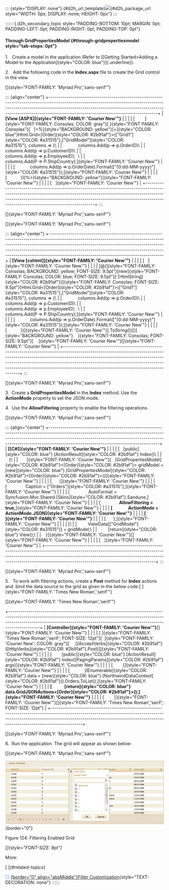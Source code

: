 ::: {style="DISPLAY: none"}
[](ms-xhelp:///?Id=d2h_url_template){#d2h_url_template}![](!package_url!){#d2h_package_url style="WIDTH: 0px; DISPLAY: none; HEIGHT: 0px"}
:::

:::::: {.d2h_secondary_topic style="PADDING-BOTTOM: 10pt; MARGIN: 0pt; PADDING-LEFT: 0pt; PADDING-RIGHT: 0pt; PADDING-TOP: 0pt"}
#### Through GridPropertiesModel {#through-gridpropertiesmodel style="tab-stops: 0pt"}

1.   Create a model in the application (Refer to [[Getting Started\>Adding a Model to the Application]{style="COLOR: blue"}]{.underline}).

2.   Add the following code in the **Index.aspx** file to create the Grid control in the view.

[]{style="FONT-FAMILY: 'Myriad Pro','sans-serif'"} 

::: {align="center"}
+-----------------------------------------------------------------------------------------------------------------------------------------------------------------------------------------------------------------------------------------------------------------------------------------------+
| **[View \[ASPX\]]{style="FONT-FAMILY: 'Courier New'"}**                                                                                                                                                                                                                                       |
|                                                                                                                                                                                                                                                                                               |
| [        ]{style="FONT-FAMILY: Consolas; COLOR: gray"}[ ]{style="FONT-FAMILY: Consolas"}[   [\<%]{style="BACKGROUND: yellow"}[=]{style="COLOR: blue"}Html.Grid\<[Order]{style="COLOR: #2b91af"}\>([\"Grid1\"]{style="COLOR: #a31515"},[\"GridModel\"]{style="COLOR: #a31515"}, columns =\> {\ |
|             columns.Add(p =\> p.OrderID)\                                                                                                                                                                                                                                                     |
|             columns.Add(p =\> p.CustomerID)\                                                                                                                                                                                                                                                  |
|             columns.Add(p =\> p.EmployeeID);  \                                                                                                                                                                                                                                               |
|             columns.Add(P =\> P.ShipCountry);]{style="FONT-FAMILY: 'Courier New'"}                                                                                                                                                                                                            |
|                                                                                                                                                                                                                                                                                               |
| [            columns.Add(p =\> p.OrderDate).Format([\"{0:dd-MM-yyyy}\"]{style="COLOR: #a31515"});]{style="FONT-FAMILY: 'Courier New'"}                                                                                                                                                        |
|                                                                                                                                                                                                                                                                                               |
| [           })[%\>]{style="BACKGROUND: yellow"}]{style="FONT-FAMILY: 'Courier New'"}                                                                                                                                                                                                          |
|                                                                                                                                                                                                                                                                                               |
| [   ]{style="FONT-FAMILY: 'Courier New'"}                                                                                                                                                                                                                                                     |
+-----------------------------------------------------------------------------------------------------------------------------------------------------------------------------------------------------------------------------------------------------------------------------------------------+
:::

[]{style="FONT-FAMILY: 'Myriad Pro','sans-serif'"} 

[]{style="FONT-FAMILY: 'Myriad Pro','sans-serif'"} 

::: {align="center"}
+--------------------------------------------------------------------------------------------------------------------------------------------------------------------------------------------------------------------------------------------------------------------------------------------------------------------------------------------------------------------------------+
| **[View \[cshtml\]]{style="FONT-FAMILY: 'Courier New'"}**                                                                                                                                                                                                                                                                                                                      |
|                                                                                                                                                                                                                                                                                                                                                                                |
| [   ]{style="FONT-FAMILY: 'Courier New'"}                                                                                                                                                                                                                                                                                                                                      |
|                                                                                                                                                                                                                                                                                                                                                                                |
| [@(]{style="FONT-FAMILY: Consolas; BACKGROUND: yellow; FONT-SIZE: 9.5pt"}[new]{style="FONT-FAMILY: Consolas; COLOR: blue; FONT-SIZE: 9.5pt"}[ [HtmlString]{style="COLOR: #2b91af"}(]{style="FONT-FAMILY: Consolas; FONT-SIZE: 9.5pt"}[Html.Grid\<[Order]{style="COLOR: #2b91af"}\>([\"Grid1\"]{style="COLOR: #a31515"},[\"GridModel\"]{style="COLOR: #a31515"}, columns =\> {\ |
|             columns.Add(p =\> p.OrderID)\                                                                                                                                                                                                                                                                                                                                      |
|             columns.Add(p =\> p.CustomerID)\                                                                                                                                                                                                                                                                                                                                   |
|             columns.Add(p =\> p.EmployeeID);  \                                                                                                                                                                                                                                                                                                                                |
|             columns.Add(P =\> P.ShipCountry);]{style="FONT-FAMILY: 'Courier New'"}                                                                                                                                                                                                                                                                                             |
|                                                                                                                                                                                                                                                                                                                                                                                |
| [            columns.Add(p =\> p.OrderDate).Format([\"{0:dd-MM-yyyy}\"]{style="COLOR: #a31515"});]{style="FONT-FAMILY: 'Courier New'"}                                                                                                                                                                                                                                         |
|                                                                                                                                                                                                                                                                                                                                                                                |
| [           })]{style="FONT-FAMILY: 'Courier New'"}[.ToString())[)]{style="BACKGROUND: yellow"}    ]{style="FONT-FAMILY: Consolas; FONT-SIZE: 9.5pt"}[    ]{style="FONT-FAMILY: 'Courier New'"}[]{style="FONT-FAMILY: 'Courier New'"}                                                                                                                                          |
+--------------------------------------------------------------------------------------------------------------------------------------------------------------------------------------------------------------------------------------------------------------------------------------------------------------------------------------------------------------------------------+
:::

[]{style="FONT-FAMILY: 'Myriad Pro','sans-serif'"} 

3.  Create a **GridPropertiesModel** in the **Index** method. Use the **ActionMode** property to set the JSON mode.

4.  Use the **AllowFiltering** property to enable the filtering operations.

[]{style="FONT-FAMILY: 'Myriad Pro','sans-serif'"} 

::: {align="center"}
+------------------------------------------------------------------------------------------------------------------------------------------------------------------------------------------------------------------------------------------------------------------------------------------------+
| **[\[C#\]]{style="FONT-FAMILY: 'Courier New'"}**                                                                                                                                                                                                                                               |
|                                                                                                                                                                                                                                                                                                |
| [   [public]{style="COLOR: blue"} [ActionResult]{style="COLOR: #2b91af"} Index()\                                                                                                                                                                                                              |
|    {\                                                                                                                                                                                                                                                                                          |
|       ]{style="FONT-FAMILY: 'Courier New'"}[   [GridPropertiesModel]{style="COLOR: #2b91af"}\<[Order]{style="COLOR: #2b91af"}\> gridModel = [new]{style="COLOR: blue"} [GridPropertiesModel]{style="COLOR: #2b91af"}\<[Order]{style="COLOR: #2b91af"}\>()]{style="FONT-FAMILY: 'Courier New'"} |
|                                                                                                                                                                                                                                                                                                |
| [      {]{style="FONT-FAMILY: 'Courier New'"}                                                                                                                                                                                                                                                  |
|                                                                                                                                                                                                                                                                                                |
| [               Caption = [\"Orders\"]{style="COLOR: #a31515"},]{style="FONT-FAMILY: 'Courier New'"}                                                                                                                                                                                           |
|                                                                                                                                                                                                                                                                                                |
| [               AutoFormat = Syncfusion.Mvc.Shared.[Skins]{style="COLOR: #2b91af"}.Sandune,]{style="FONT-FAMILY: 'Courier New'"}                                                                                                                                                               |
|                                                                                                                                                                                                                                                                                                |
| [               **AllowFiltering = true,**]{style="FONT-FAMILY: 'Courier New'"}                                                                                                                                                                                                                |
|                                                                                                                                                                                                                                                                                                |
| **[               ActionMode = ActionMode.JSON]{style="FONT-FAMILY: 'Courier New'"}**                                                                                                                                                                                                          |
|                                                                                                                                                                                                                                                                                                |
| **[                ]{style="FONT-FAMILY: 'Courier New'"}**                                                                                                                                                                                                                                     |
|                                                                                                                                                                                                                                                                                                |
| [      };]{style="FONT-FAMILY: 'Courier New'"}                                                                                                                                                                                                                                                 |
|                                                                                                                                                                                                                                                                                                |
| [\                                                                                                                                                                                                                                                                                             |
|         ViewData\[[\"GridModel\"]{style="COLOR: #a31515"}\] = gridModel;\                                                                                                                                                                                                                      |
|         [return]{style="COLOR: blue"} View();\                                                                                                                                                                                                                                                 |
|    }]{style="FONT-FAMILY: 'Courier New'"}[]{style="FONT-FAMILY: 'Courier New'"}                                                                                                                                                                                                                |
|                                                                                                                                                                                                                                                                                                |
| [   ]{style="FONT-FAMILY: 'Courier New'"}                                                                                                                                                                                                                                                      |
+------------------------------------------------------------------------------------------------------------------------------------------------------------------------------------------------------------------------------------------------------------------------------------------------+
:::

[]{style="FONT-FAMILY: 'Myriad Pro','sans-serif'"} 

5.   To work with filtering actions, create a **Post** method for **Index** actions and  bind the data source to the grid as given in the below code.[ ]{style="FONT-FAMILY: 'Times New Roman','serif'"}

[]{style="FONT-FAMILY: 'Times New Roman','serif'"} 

+---------------------------------------------------------------------------------------------------------------------------------------------------------------------------------------------------------------------------------------------------------+
| **[Controller]{style="FONT-FAMILY: 'Courier New'"}**[]{style="FONT-FAMILY: 'Courier New'"}                                                                                                                                                              |
|                                                                                                                                                                                                                                                         |
| [ ]{style="FONT-FAMILY: 'Times New Roman','serif'; FONT-SIZE: 12pt"}[  ]{style="FONT-FAMILY: 'Courier New'; COLOR: gray"}[     \[[AcceptVerbs]{style="COLOR: #2b91af"}([HttpVerbs]{style="COLOR: #2b91af"}.Post)\]]{style="FONT-FAMILY: 'Courier New'"} |
|                                                                                                                                                                                                                                                         |
| [        [public]{style="COLOR: blue"} [ActionResult]{style="COLOR: #2b91af"} Index([PagingParams]{style="COLOR: #2b91af"} args)]{style="FONT-FAMILY: 'Courier New'"}                                                                                   |
|                                                                                                                                                                                                                                                         |
| [        {]{style="FONT-FAMILY: 'Courier New'"}                                                                                                                                                                                                         |
|                                                                                                                                                                                                                                                         |
| [            [IEnumerable]{style="COLOR: #2b91af"} data = [new]{style="COLOR: blue"} [NorthwindDataContext]{style="COLOR: #2b91af"}().Orders.ToList();]{style="FONT-FAMILY: 'Courier New'"}                                                             |
|                                                                                                                                                                                                                                                         |
| **[            [return]{style="COLOR: blue"} data.GridJSONActions\<[Order]{style="COLOR: #2b91af"}\>();]{style="FONT-FAMILY: 'Courier New'"}**                                                                                                          |
|                                                                                                                                                                                                                                                         |
| [        }]{style="FONT-FAMILY: 'Courier New'"}[]{style="FONT-FAMILY: 'Times New Roman','serif'; FONT-SIZE: 12pt"}                                                                                                                                      |
+---------------------------------------------------------------------------------------------------------------------------------------------------------------------------------------------------------------------------------------------------------+

[]{style="FONT-FAMILY: 'Myriad Pro','sans-serif'"} 

6.  Run the application. The grid will appear as shown below:

[]{style="FONT-FAMILY: 'Myriad Pro','sans-serif'"} 

![](ImagesExt/image58_125.jpg){border="0"}

Figure 124: Filtering Enabled Grid

*[]{style="FONT-SIZE: 9pt"}* 

More:

[ ]{#related-topics}

[![](button.gif){border="0" align="absMiddle"}Filter Customization](ms-xhelp:///?Id=e274b9d8-3ceb-4a31-a3ab-abba30286a1d){style="TEXT-DECORATION: none"}
::::::
